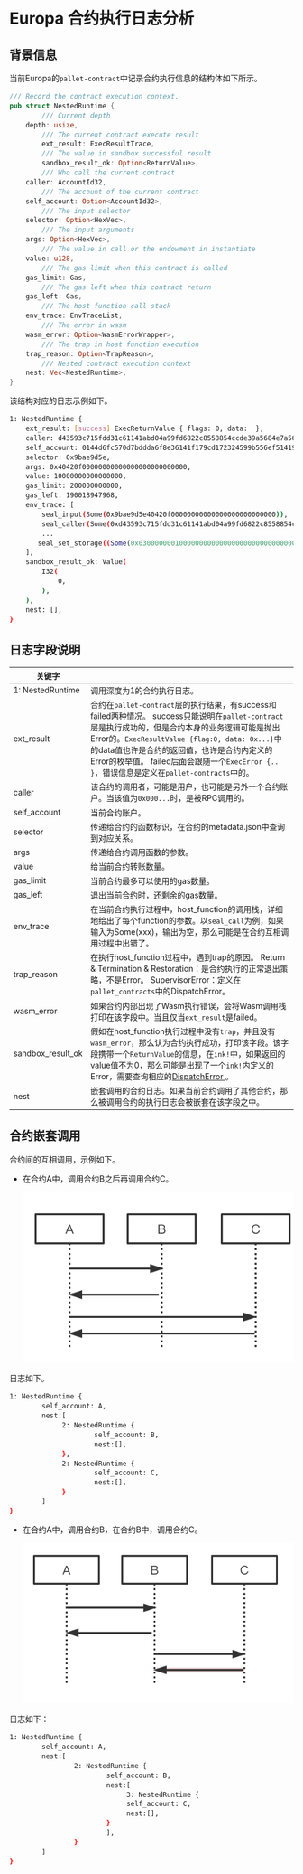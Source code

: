 # Europa 合约执行日志分析

## 背景信息

当前Europa的`pallet-contract`中记录合约执行信息的结构体如下所示。

```rust
/// Record the contract execution context.
pub struct NestedRuntime {
        /// Current depth
    depth: usize,
        /// The current contract execute result
        ext_result: ExecResultTrace,
        /// The value in sandbox successful result
        sandbox_result_ok: Option<ReturnValue>,
        /// Who call the current contract
    caller: AccountId32,
        /// The account of the current contract
    self_account: Option<AccountId32>,
        /// The input selector
    selector: Option<HexVec>,
        /// The input arguments
    args: Option<HexVec>,
        /// The value in call or the endowment in instantiate
    value: u128,
        /// The gas limit when this contract is called
    gas_limit: Gas,
        /// The gas left when this contract return
    gas_left: Gas,
        /// The host function call stack
    env_trace: EnvTraceList,
        /// The error in wasm
    wasm_error: Option<WasmErrorWrapper>,
        /// The trap in host function execution
    trap_reason: Option<TrapReason>,
        /// Nested contract execution context
    nest: Vec<NestedRuntime>,
}
```

该结构对应的日志示例如下。

```bash
1: NestedRuntime {
    ext_result: [success] ExecReturnValue { flags: 0, data:  },
    caller: d43593c715fdd31c61141abd04a99fd6822c8558854ccde39a5684e7a56da27d (5GrwvaEF...),
    self_account: 0144d6fc570d7bddda6f8e36141f179cd172324599b556ef514193f3105865f6 (5C6NMXaS...),
    selector: 0x9bae9d5e,
    args: 0x40420f00000000000000000000000000,
    value: 10000000000000000,
    gas_limit: 200000000000,
    gas_left: 190018947968,
    env_trace: [
        seal_input(Some(0x9bae9d5e40420f00000000000000000000000000)),
        seal_caller(Some(0xd43593c715fdd31c61141abd04a99fd6822c8558854ccde39a5684e7a56da27d)),
        ...
       seal_set_storage((Some(0x0300000001000000000000000000000000000000000000000000000000000000), Some(0x000000000000000000000000))),
    ],
    sandbox_result_ok: Value(
        I32(
            0,
        ),
    ),
    nest: [],
}
```

## **日志字段说明**

| 关键字            |                                                              |
| ----------------- | ------------------------------------------------------------ |
| 1: NestedRuntime  | 调用深度为1的合约执行日志。                                  |
| ext_result        | 合约在`pallet-contract`层的执行结果，有success和failed两种情况。 success只能说明在`pallet-contract`层是执行成功的，但是合约本身的业务逻辑可能是抛出Error的。`ExecResultValue {flag:0, data: 0x...}`中的data值也许是合约的返回值，也许是合约内定义的Error的枚举值。 failed后面会跟随一个`ExecError {.. }`，错误信息是定义在`pallet-contracts`中的。 |
| caller            | 该合约的调用者，可能是用户，也可能是另外一个合约账户。当该值为`0x000...`时，是被RPC调用的。 |
| self_account      | 当前合约账户。                                               |
| selector          | 传递给合约的函数标识，在合约的metadata.json中查询到对应关系。 |
| args              | 传递给合约调用函数的参数。                                   |
| value             | 给当前合约转账数量。                                         |
| gas_limit         | 当前合约最多可以使用的gas数量。                              |
| gas_left          | 退出当前合约时，还剩余的gas数量。                            |
| env_trace         | 在当前合约执行过程中，host_function的调用栈，详细地给出了每个function的参数。以`seal_call`为例，如果输入为Some(xxx)，输出为空，那么可能是在合约互相调用过程中出错了。 |
| trap_reason       | 在执行host_function过程中，遇到trap的原因。 Return & Termination & Restoration：是合约执行的正常退出策略，不是Error。 SupervisorError：定义在`pallet_contracts`中的DispatchError。 |
| wasm_error        | 如果合约内部出现了Wasm执行错误，会将Wasm调用栈打印在该字段中。当且仅当`ext_result`是failed。 |
| sandbox_result_ok | 假如在host_function执行过程中没有`trap`，并且没有`wasm_error`，那么认为合约执行成功，打印该字段。该字段携带一个`ReturnValue`的信息，在`ink!`中，如果返回的value值不为0，那么可能是出现了一个`ink!`内定义的Error，需要查询相应的[DispatchError ](https://github.com/paritytech/ink/blob/abd5cf14c0883cb2d5acf81f2277aeec330aa843/crates/lang/src/error.rs#L66-L80)。 |
| nest              | 嵌套调用的合约日志。如果当前合约调用了其他合约，那么被调用合约的执行日志会被嵌套在该字段之中。 |

## **合约嵌套调用**

合约间的互相调用，示例如下。

* 在合约A中，调用合约B之后再调用合约C。

  ![](./imgs/call_other_1.png)



日志如下。

```bash
1: NestedRuntime {
        self_account: A,
        nest:[
             2: NestedRuntime {
                     self_account: B,
                     nest:[],
             },
             2: NestedRuntime {
                     self_account: C,
                     nest:[],
             }
        ]
}
```

* 在合约A中，调用合约B，在合约B中，调用合约C。

  ![](./imgs/call_other_2.png)

日志如下：

```bash
1: NestedRuntime {
        self_account: A,
        nest:[
                2: NestedRuntime {
                        self_account: B,
                        nest:[
                             3: NestedRuntime {
                             self_account: C,
                             nest:[],
                        }
                        ],
                }  
        ]
}
```



